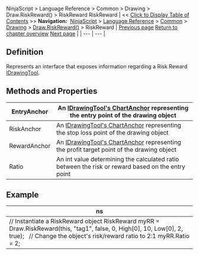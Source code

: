 ﻿
NinjaScript \> Language Reference \> Common \> Drawing \> Draw.RiskReward() \> RiskReward
RiskReward
| \<\< [Click to Display Table of Contents](riskreward.md) \>\> **Navigation:**     [NinjaScript](ninjascript-1.md) \> [Language Reference](language_reference_wip-1.md) \> [Common](common-1.md) \> [Drawing](drawing-1.md) \> [Draw.RiskReward()](draw_riskreward-1.md) \> RiskReward | [Previous page](draw_riskreward-1.md) [Return to chapter overview](draw_riskreward-1.md) [Next page](draw_ruler-1.md) |
| --- | --- |
## Definition
Represents an interface that exposes information regarding a Risk Reward [IDrawingTool](idrawingtool-1.md).
 
## Methods and Properties
| EntryAnchor | An [IDrawingTool's ChartAnchor](idrawingtool-1.htm#chartanchor) representing the entry point of the drawing object |
| --- | --- |
| RiskAnchor | An [IDrawingTool's ChartAnchor](idrawingtool-1.htm#chartanchor) representing the stop loss point of the drawing object |
| RewardAnchor | An [IDrawingTool's ChartAnchor](idrawingtool-1.htm#chartanchor) representing the profit target point of the drawing object |
| Ratio | An int value determining the calculated ratio between the risk or reward based on the entry point |

## 
## 
## Example
| ns |
| --- |
| // Instantiate a RiskReward object RiskReward myRR \= Draw.RiskReward(this, "tag1", false, 0, High\[0], 10, Low\[0], 2, true);   // Change the object's risk/reward ratio to 2:1 myRR.Ratio \= 2; |
